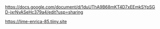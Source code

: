 https://docs.google.com/document/d/1duUThA9B68mKT4D7xEEmkSYpSGD-jxrNvASeHc379a4/edit?usp=sharing

https://lime-enrica-85.tiiny.site
